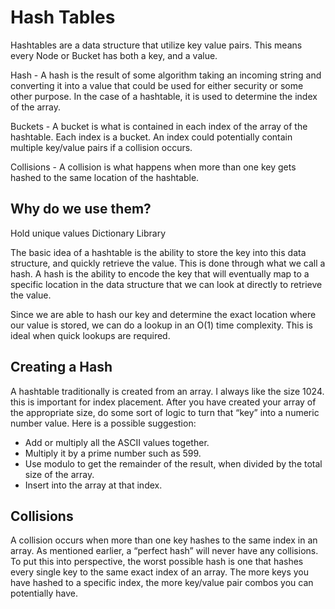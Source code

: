 # Hash Tables
 
Hashtables are a data structure that utilize key value pairs. This means every Node or Bucket has both a key, and a value.<br>

Hash - A hash is the result of some algorithm taking an incoming string and converting it into a value that could be used for either security or some other purpose. In the case of a hashtable, it is used to determine the index of the array.<br>

Buckets - A bucket is what is contained in each index of the array of the hashtable. Each index is a bucket. An index could potentially contain multiple key/value pairs if a collision occurs.<br>

Collisions - A collision is what happens when more than one key gets hashed to the same location of the hashtable.<br>

## Why do we use them?
Hold unique values Dictionary Library<br>

The basic idea of a hashtable is the ability to store the key into this data structure, and quickly retrieve the value. This is done through what we call a hash. A hash is the ability to encode the key that will eventually map to a specific location in the data structure that we can look at directly to retrieve the value.<br>

Since we are able to hash our key and determine the exact location where our value is stored, we can do a lookup in an O(1) time complexity. This is ideal when quick lookups are required.

## Creating a Hash
A hashtable traditionally is created from an array. I always like the size 1024. this is important for index placement. After you have created your array of the appropriate size, do some sort of logic to turn that “key” into a numeric number value. Here is a possible suggestion:<br>

- Add or multiply all the ASCII values together.
- Multiply it by a prime number such as 599.
- Use modulo to get the remainder of the result, when divided by the total size of the array.
- Insert into the array at that index.
## Collisions
A collision occurs when more than one key hashes to the same index in an array. As mentioned earlier, a “perfect hash” will never have any collisions. To put this into perspective, the worst possible hash is one that hashes every single key to the same exact index of an array. The more keys you have hashed to a specific index, the more key/value pair combos you can potentially have.